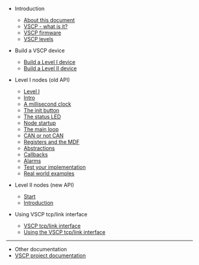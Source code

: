* Introduction
  * [About this document](README.md)
  * [VSCP - what is it?](what_is_vscp.md)
  * [VSCP firmware](vscp_firmware.md)
  * [VSCP levels](vscp_levels.md)

* Build a VSCP device
  * [Build a Level I device](build_a_level1_device.md)
  * [Build a Level II device](build_a_level2_device.md)

* Level I nodes (old API)
  * [Level I](level1_specifics.md)
  * [Intro](level1_introduction.md)
  * [A millisecond clock](level1_a_millisecond_clock.md)
  * [The init button](level1_the_init_button.md)
  * [The status LED](level1_the_status_led.md)
  * [Node startup](level1_node_startup.md)
  * [The main loop](level1_the_main_loop.md)
  * [CAN or not CAN](level1_can_or_not_can.md)
  * [Registers and the MDF](level1_registers_and_the_mdf.md)
  * [Abstractions](level1_abstractions.md)
  * [Callbacks](./level1_callbacks.md)
  * [Alarms](level1_alarms.md)
  * [Test your implementation](level1_test_your_implementation.md)
  * [Real world examples](level1_example_devices.md)

* Level II nodes (new API)
  * [Start](level2_start.md)
  * [Introduction](level2_introduction.md)

* Using VSCP tcp/link interface
  * [VSCP tcp/link interface](vscp_tcp_link_interface.md)
  * [Using the VSCP tcp/link interface](using_vscp_tcp_link_interface.md) 
  
----

* Other documentation
 * [VSCP project documentation](http://docs.vscp.org)

